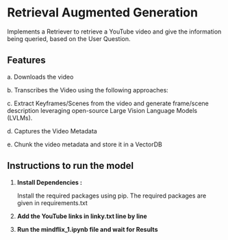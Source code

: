 # Retrieval Augmented Generation
Implements a Retriever to retrieve a YouTube video and give the information being queried, based on the User Question.

## Features
a. Downloads the video

b. Transcribes the Video using the following approaches:

c. Extract Keyframes/Scenes from the video and generate frame/scene description leveraging open-source Large Vision Language Models (LVLMs).

d. Captures the Video Metadata

e. Chunk the video metadata and store it in a VectorDB

## Instructions to run the model

1. **Install Dependencies :**

   Install the required packages using pip. The required packages are given in requirements.txt

2. **Add the YouTube links in linky.txt line by line**

3. **Run the mindflix_1.ipynb file and wait for Results**
